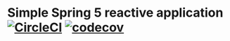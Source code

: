 # Simple Spring 5 reactive application [![CircleCI](https://circleci.com/gh/rgederin/spring-mongo.svg?style=svg)](https://circleci.com/gh/rgederin/spring-mongo)  [![codecov](https://codecov.io/gh/rgederin/spring-mongo/branch/master/graph/badge.svg)](https://codecov.io/gh/rgederin/spring-mongo)
